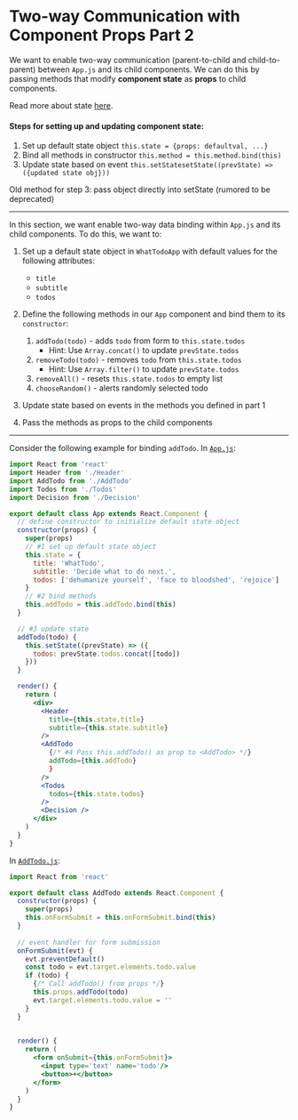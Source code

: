 # Two-way Communication with Component Props Part 2

We want to enable two-way communication (parent-to-child and child-to-parent) between `App.js` and its child components. We can do this by passing methods that modify **component state** as **props** to child components. 

Read more about state [here](https://github.com/DED8IRD/NodeReactFullStack/blob/master/2%20React/docs/Component%20State.md).

#### Steps for setting up and updating component state:
1. Set up default state object
`this.state = {props: defaultval, ...}`
2. Bind all methods in constructor
`this.method = this.method.bind(this)`
3. Update state based on event
`this.setStatesetState((prevState) => ({updated state obj}))`

 Old method for step 3: pass object directly into setState (rumored to be deprecated)

___
In this section, we want enable two-way data binding within `App.js` and its child components. To do this, we want to:

1. Set up a default state object in `WhatTodoApp` with default values for the following attributes:
    - `title` 
    - `subtitle` 
    - `todos`

2. Define the following methods in our `App` component and bind them to its `constructor`:
    1. `addTodo(todo)` - adds `todo` from form to `this.state.todos`
        - Hint: Use `Array.concat()` to update `prevState.todos`
    2. `removeTodo(todo)` - removes `todo` from `this.state.todos`
        - Hint: Use `Array.filter()` to update `prevState.todos`
    3. `removeAll()` - resets `this.state.todos` to empty list
    4. `chooseRandom()` - alerts randomly selected todo


3. Update state based on events in the methods you defined in part 1

4. Pass the methods as props to the child components

___
Consider the following example for binding `addTodo`.
In [`App.js`](./what-todo-app/src/components/App.js):
```jsx
import React from 'react'
import Header from './Header'
import AddTodo from './AddTodo'
import Todos from './Todos'
import Decision from './Decision'

export default class App extends React.Component {
  // define constructor to initialize default state object
  constructor(props) {
    super(props)
    // #1 set up default state object
    this.state = {
      title: 'WhatTodo',
      subtitle: 'Decide what to do next.',
      todos: ['dehumanize yourself', 'face to bloodshed', 'rejoice']
    }
    // #2 bind methods
    this.addTodo = this.addTodo.bind(this)
  }

  // #3 update state
  addTodo(todo) {
    this.setState((prevState) => ({
      todos: prevState.todos.concat([todo])
    }))
  }

  render() {
    return (
      <div>
        <Header 
          title={this.state.title} 
          subtitle={this.state.subtitle}
        />
        <AddTodo 
          {/* #4 Pass this.addTodo() as prop to <AddTodo> */}
          addTodo={this.addTodo}
          }
        />
        <Todos 
          todos={this.state.todos}
        />
        <Decision />  
      </div>
    )
  }
}
```

In [`AddTodo.js`](./what-todo-app/src/components/AddTodo.js):
```jsx 
import React from 'react'

export default class AddTodo extends React.Component {
  constructor(props) {
    super(props)
    this.onFormSubmit = this.onFormSubmit.bind(this)        
  }
   
  // event handler for form submission    
  onFormSubmit(evt) {
    evt.preventDefault() 
    const todo = evt.target.elements.todo.value
    if (todo) {
      {/* Call addTodo() from props */}
      this.props.addTodo(todo) 
      evt.target.elements.todo.value = ''
    }
  }
  

  render() {
    return (
      <form onSubmit={this.onFormSubmit}>
        <input type='text' name='todo'/>
        <button>+</button>
      </form>               
    )
  }
}

```